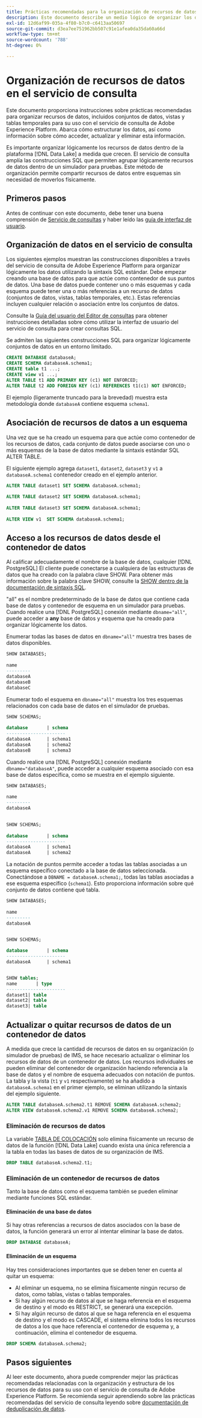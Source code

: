 ```yaml
---
title: Prácticas recomendadas para la organización de recursos de datos en el servicio de consulta
description: Este documento describe un medio lógico de organizar los datos para facilitar su uso con el servicio de consulta.
exl-id: 12d6af99-035a-4f80-b7c0-c6413aa50697
source-git-commit: d3ea7ee751962bb507c91e1afea0da35da60a66d
workflow-type: tm+mt
source-wordcount: '788'
ht-degree: 0%

---
```


# Organización de recursos de datos en el servicio de consulta

Este documento proporciona instrucciones sobre prácticas recomendadas para organizar recursos de datos, incluidos conjuntos de datos, vistas y tablas temporales para su uso con el servicio de consulta de Adobe Experience Platform. Abarca cómo estructurar los datos, así como información sobre cómo acceder, actualizar y eliminar esta información.

Es importante organizar lógicamente los recursos de datos dentro de la plataforma [!DNL Data Lake] a medida que crecen. El servicio de consulta amplía las construcciones SQL que permiten agrupar lógicamente recursos de datos dentro de un simulador para pruebas. Este método de organización permite compartir recursos de datos entre esquemas sin necesidad de moverlos físicamente.

## Primeros pasos

Antes de continuar con este documento, debe tener una buena comprensión de [Servicio de consultas](../home.md) y haber leído las [guía de interfaz de usuario](../ui/user-guide.md).

## Organización de datos en el servicio de consulta

Los siguientes ejemplos muestran las construcciones disponibles a través del servicio de consulta de Adobe Experience Platform para organizar lógicamente los datos utilizando la sintaxis SQL estándar. Debe empezar creando una base de datos para que actúe como contenedor de sus puntos de datos. Una base de datos puede contener uno o más esquemas y cada esquema puede tener una o más referencias a un recurso de datos (conjuntos de datos, vistas, tablas temporales, etc.). Estas referencias incluyen cualquier relación o asociación entre los conjuntos de datos.

Consulte la [Guía del usuario del Editor de consultas](../ui/user-guide.md) para obtener instrucciones detalladas sobre cómo utilizar la interfaz de usuario del servicio de consulta para crear consultas SQL.

Se admiten las siguientes construcciones SQL para organizar lógicamente conjuntos de datos en un entorno limitado.

```SQL
CREATE DATABASE databaseA;
CREATE SCHEMA databaseA.schema1;
CREATE table t1 ...;
CREATE view v1 ...;
ALTER TABLE t1 ADD PRIMARY KEY (c1) NOT ENFORCED;
ALTER TABLE t2 ADD FOREIGN KEY (c1) REFERENCES t1(c1) NOT ENFORCED;
```

El ejemplo (ligeramente truncado para la brevedad) muestra esta metodología donde `databaseA` contiene esquema `schema1`.

## Asociación de recursos de datos a un esquema

Una vez que se ha creado un esquema para que actúe como contenedor de los recursos de datos, cada conjunto de datos puede asociarse con uno o más esquemas de la base de datos mediante la sintaxis estándar SQL ALTER TABLE.

El siguiente ejemplo agrega `dataset1`, `dataset2`, `dataset3` y `v1` a `databaseA.schema1` contenedor creado en el ejemplo anterior.

```SQL
ALTER TABLE dataset1 SET SCHEMA databaseA.schema1;
 
ALTER TABLE dataset2 SET SCHEMA databaseA.schema1;
 
ALTER TABLE dataset3 SET SCHEMA databaseA.schema1;
 
ALTER VIEW v1  SET SCHEMA databaseA.schema1;
```

## Acceso a los recursos de datos desde el contenedor de datos

Al calificar adecuadamente el nombre de la base de datos, cualquier [!DNL PostgreSQL] El cliente puede conectarse a cualquiera de las estructuras de datos que ha creado con la palabra clave SHOW. Para obtener más información sobre la palabra clave SHOW, consulte la [SHOW dentro de la documentación de sintaxis SQL](../sql/syntax.md#show).

&quot;all&quot; es el nombre predeterminado de la base de datos que contiene cada base de datos y contenedor de esquema en un simulador para pruebas. Cuando realice una [!DNL PostgreSQL] conexión mediante `dbname="all"`, puede acceder a **any** base de datos y esquema que ha creado para organizar lógicamente los datos.

Enumerar todas las bases de datos en `dbname="all"` muestra tres bases de datos disponibles.

```sql
SHOW DATABASES;
  
name     
---------
databaseA
databaseB
databaseC
```

Enumerar todo el esquema en `dbname="all"` muestra los tres esquemas relacionados con cada base de datos en el simulador de pruebas.

```SQL
SHOW SCHEMAS;
  
database       | schema
----------------------
databaseA      | schema1
databaseA      | schema2
databaseB      | schema3
```

Cuando realice una [!DNL PostgreSQL] conexión mediante `dbname="databaseA"`, puede acceder a cualquier esquema asociado con esa base de datos específica, como se muestra en el ejemplo siguiente.

```sql
SHOW DATABASES;
  
name     
---------
databaseA
 

SHOW SCHEMAS;
  
database       | schema
----------------------
databaseA      | schema1
databaseA      | schema2
```

La notación de puntos permite acceder a todas las tablas asociadas a un esquema específico conectado a la base de datos seleccionada. Conectándose a `DBNAME = databaseA.schema1;`, todas las tablas asociadas a ese esquema específico (`schema1`). Esto proporciona información sobre qué conjunto de datos contiene qué tabla.

```sql
SHOW DATABASES;
  
name     
---------
databaseA


SHOW SCHEMAS;
  
database       | schema
----------------------
databaseA      | schema1


SHOW tables;
name       | type
----------------------
dataset1| table
dataset2| table
dataset3| table
```

## Actualizar o quitar recursos de datos de un contenedor de datos

A medida que crece la cantidad de recursos de datos en su organización (o simulador de pruebas) de IMS, se hace necesario actualizar o eliminar los recursos de datos de un contenedor de datos. Los recursos individuales se pueden eliminar del contenedor de organización haciendo referencia a la base de datos y el nombre de esquema adecuados con notación de puntos. La tabla y la vista (`t1` y `v1` respectivamente) se ha añadido a `databaseA.schema1` en el primer ejemplo, se eliminan utilizando la sintaxis del ejemplo siguiente.

```sql
ALTER TABLE databaseA.schema2.t1 REMOVE SCHEMA databaseA.schema2;
ALTER VIEW databaseA.schema2.v1 REMOVE SCHEMA databaseA.schema2;
```

### Eliminación de recursos de datos

La variable [TABLA DE COLOCACIÓN](../sql/syntax.md#drop-table) solo elimina físicamente un recurso de datos de la función [!DNL Data Lake] cuando exista una única referencia a la tabla en todas las bases de datos de su organización de IMS.

```sql
DROP TABLE databaseA.schema2.t1;
```

### Eliminación de un contenedor de recursos de datos

Tanto la base de datos como el esquema también se pueden eliminar mediante funciones SQL estándar.

#### Eliminación de una base de datos

Si hay otras referencias a recursos de datos asociados con la base de datos, la función generará un error al intentar eliminar la base de datos.

```sql
DROP DATABASE databaseA;
```

#### Eliminación de un esquema

Hay tres consideraciones importantes que se deben tener en cuenta al quitar un esquema:

- Al eliminar un esquema, no se elimina físicamente ningún recurso de datos, como tablas, vistas o tablas temporales.
- Si hay algún recurso de datos al que se haga referencia en el esquema de destino y el modo es RESTRICT, se generará una excepción.
- Si hay algún recurso de datos al que se haga referencia en el esquema de destino y el modo es CASCADE, el sistema elimina todos los recursos de datos a los que hace referencia el contenedor de esquema y, a continuación, elimina el contenedor de esquema.

```sql
DROP SCHEMA databaseA.schema2;
```

## Pasos siguientes

Al leer este documento, ahora puede comprender mejor las prácticas recomendadas relacionadas con la organización y estructura de los recursos de datos para su uso con el servicio de consulta de Adobe Experience Platform. Se recomienda seguir aprendiendo sobre las prácticas recomendadas del servicio de consulta leyendo sobre [documentación de deduplicación de datos](../essential-concepts/deduplication.md).
